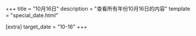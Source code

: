 +++
title = "10月16日"
description = "查看所有年份10月16日的内容"
template = "special_date.html"

[extra]
target_date = "10-16"
+++
